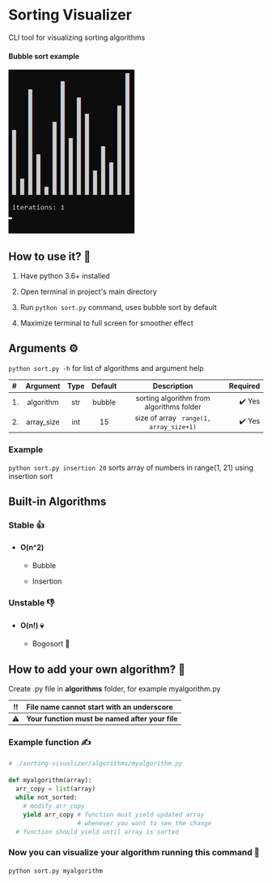 # Sorting Visualizer

CLI tool for visualizing sorting algorithms

#### Bubble sort example

![Alt text](/example.gif?raw=true "Bubble sort example")

##  How to use it? 🤔

1. Have python 3.6+ installed

1. Open terminal in project's main directory

1. Run `python sort.py` command, uses bubble sort by default

1. Maximize terminal to full screen for smoother effect

## Arguments ⚙️

`python sort.py -h` for list of algorithms and argument help

\#  | Argument | Type |  Default | Description                              | Required
| :---         |     :---:      |     :---:      |     :---:      |     :---:      |          ---: |
1\. | algorithm | str | bubble | sorting algorithm from algorithms folder | ✔️ Yes
2\. | array_size| int | 15 | size of array ` range(1, array_size+1)` | ✔️ Yes

### Example

`python sort.py insertion 20` sorts array of numbers in range(1, 21) using insertion sort

## Built-in Algorithms

### Stable 👍

  * #### O(n^2)

    * Bubble

    * Insertion

### Unstable 👎

  * #### O(n!) 💀

    * Bogosort 💩

## How to add your own algorithm? 💪

Create .py file in **algorithms** folder, for example myalgorithm.py

‼️ | **File name cannot start with an underscore**
:---: | :---
⚠️| **Your function must be named after your file**

### Example function ✍
```py
# ./sorting-visualizer/algorithms/myalgorithm.py

def myalgorithm(array):
  arr_copy = list(array)
  while not_sorted:
    # modify arr_copy
    yield arr_copy # function must yield updated array
                   # whenever you want to see the change
  # function should yield until array is sorted
```

### Now you can visualize your algorithm running this command 👀

`python sort.py myalgorithm`
